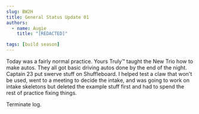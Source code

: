 ```yaml
---
slug: BW2H
title: General Status Update 01
authors:
  - name: Augie
    title: "[REDACTED]"

tags: [build season]
---
```


Today was a fairly normal practice. Yours Truly™ taught the New Trio how to make autos. They all got basic driving autos done by the end of the night. Captain 23 put swerve stuff on Shuffleboard. I helped test a claw that won't be used, went to a meeting to decide the intake, and was going to work on intake skeletons but deleted the example stuff first and had to spend the rest of practice fixing things.

Terminate log.